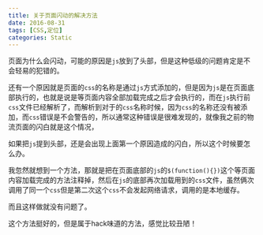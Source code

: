 ```yaml
---
title: 关于页面闪动的解决方法
date: 2016-08-31
tags: [CSS,定位]
categories: Static
---
```


页面为什么会闪动，可能的原因是`js`放到了头部，但是这种低级的问题肯定是不会轻易的犯错的。

还有一个原因就是页面的`css`的名称是通过`js`方式添加的，但是因为`js`是在页面底部执行的，也就是说是等页面内容全部加载完成之后才会执行的，而在`js`执行前`css`文件已经解析了，而解析到对于的`css`名称时候，因为`css`的名称还没有被添加，而`css`错误是不会警告的，所以通常这种错误是很难发现的，就像我之前的物流页面的闪白就是这个情况，

如果把`js`提到头部，还是会出现上面第一个原因造成的闪白，所以这个时候要怎么办。

我忽然就想到一个方法，那就是把在页面底部的`js`的`$(function(){})`这个等页面内容加载完成的方法注释掉，然后在`js`的底部再次加载用到的`css`文件，虽然俩次调用了同一个`css`但是第二次这个`css`不会发起网络请求，调用的是本地缓存。

而且这样做就没有问题了。

这个方法挺好的，但是属于hack味道的方法，感觉比较丑陋！